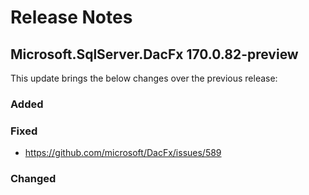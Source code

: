 # Release Notes

## Microsoft.SqlServer.DacFx 170.0.82-preview

This update brings the below changes over the previous release:

### Added

### Fixed
 * https://github.com/microsoft/DacFx/issues/589
### Changed
